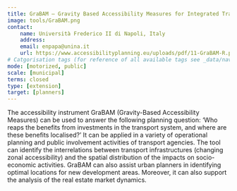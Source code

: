 ```yaml
---
title: GraBAM – Gravity Based Accessibility Measures for Integrated Transport-Land Use Planning 
image: tools/GraBAM.png
contact:
    name: Università Frederico II di Napoli, Italy 
    address: 
    email: enpapa@unina.it
    url: https://www.accessibilityplanning.eu/uploads/pdf/11-GraBAM-R.pdf 
# Catgorisation tags (for reference of all available tags see _data/navigation_tools.yml file):
mode: [motorized, public]
scale: [municipal]
terms: closed
type: [extension]
target: [planners]
---
```


The accessibility instrument GraBAM (Gravity-Based Accessibility Measures) can be used to answer the following planning question: ‘Who reaps the benefits from investments in the transport system, and where are these benefits localised?’ It can be applied in a variety of operational planning and public involvement activities of transport agencies. The tool can identify the interrelations between transport infrastructures (changing zonal accessibility) and the spatial distribution of the impacts on socio-economic activities. GraBAM can also assist urban planners in identifying optimal locations for new development areas. Moreover, it can also support the analysis of the real estate market dynamics.